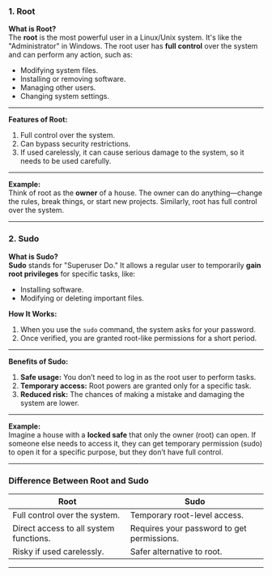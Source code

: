 ### **1. Root**  
**What is Root?**  
The **root** is the most powerful user in a Linux/Unix system. It's like the "Administrator" in Windows. The root user has **full control** over the system and can perform any action, such as:  
- Modifying system files.  
- Installing or removing software.  
- Managing other users.  
- Changing system settings.

---

**Features of Root:**  
1. Full control over the system.  
2. Can bypass security restrictions.  
3. If used carelessly, it can cause serious damage to the system, so it needs to be used carefully.

---

**Example:**  
Think of root as the **owner** of a house. The owner can do anything—change the rules, break things, or start new projects. Similarly, root has full control over the system.

---

### **2. Sudo**  
**What is Sudo?**  
**Sudo** stands for "Superuser Do." It allows a regular user to temporarily **gain root privileges** for specific tasks, like:  
- Installing software.  
- Modifying or deleting important files.

**How It Works:**  
1. When you use the `sudo` command, the system asks for your password.  
2. Once verified, you are granted root-like permissions for a short period.

---

**Benefits of Sudo:**  
1. **Safe usage:** You don’t need to log in as the root user to perform tasks.  
2. **Temporary access:** Root powers are granted only for a specific task.  
3. **Reduced risk:** The chances of making a mistake and damaging the system are lower.

---

**Example:**  
Imagine a house with a **locked safe** that only the owner (root) can open. If someone else needs to access it, they can get temporary permission (sudo) to open it for a specific purpose, but they don’t have full control.

---

### **Difference Between Root and Sudo**  

| **Root**                     | **Sudo**                                       |
|------------------------------|-----------------------------------------------|
| Full control over the system. | Temporary root-level access.                 |
| Direct access to all system functions. | Requires your password to get permissions.   |
| Risky if used carelessly.    | Safer alternative to root.                    |

---
